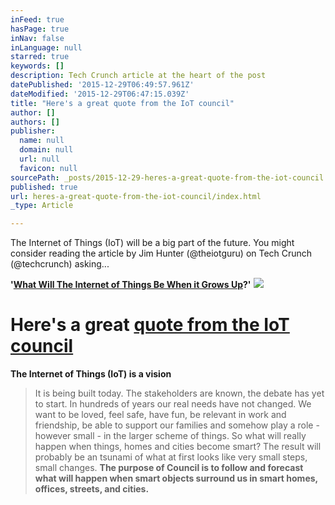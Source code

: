 ```yaml
---
inFeed: true
hasPage: true
inNav: false
inLanguage: null
starred: true
keywords: []
description: Tech Crunch article at the heart of the post
datePublished: '2015-12-29T06:49:57.961Z'
dateModified: '2015-12-29T06:47:15.039Z'
title: "Here's a great quote from the IoT council"
author: []
authors: []
publisher:
  name: null
  domain: null
  url: null
  favicon: null
sourcePath: _posts/2015-12-29-heres-a-great-quote-from-the-iot-council.md
published: true
url: heres-a-great-quote-from-the-iot-council/index.html
_type: Article

---
```

The Internet of Things (IoT) will be a big part of the future. You might consider reading the article by Jim Hunter (@theiotguru) on Tech Crunch (@techcrunch) asking...

**'[What Will The Internet of Things Be When it Grows Up][0]?'**
![](https://the-grid-user-content.s3-us-west-2.amazonaws.com/7cab2a37-8a68-469e-89ca-1d7b679f81b3.png)

# Here's a great [quote from the IoT council][1]

**The Internet of Things (IoT) is a vision**

> It is being built today. The stakeholders are known, the debate has yet to start. In hundreds of years our real needs have not changed. We want to be loved, feel safe, have fun, be relevant in work and friendship, be able to support our families and somehow play a role - however small - in the larger scheme of things. So what will really happen when things, homes and cities become smart? The result will probably be an tsunami of what at first looks like very small steps, small changes. **The purpose of Council is to follow and  forecast what will happen when smart objects surround us in smart homes, offices, streets, and cities.**



[0]: http://techcrunch.com/2015/12/28/what-will-the-iot-be-when-it-grows-up/
[1]: http://www.theinternetofthings.eu/